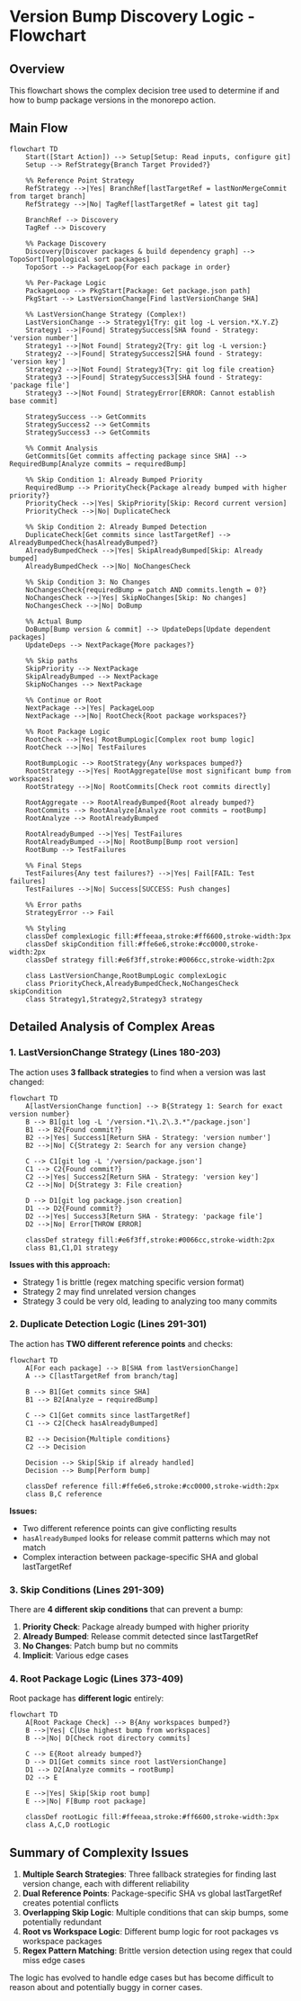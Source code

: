 # Version Bump Discovery Logic - Flowchart

## Overview
This flowchart shows the complex decision tree used to determine if and how to bump package versions in the monorepo action.

## Main Flow

```mermaid
flowchart TD
    Start([Start Action]) --> Setup[Setup: Read inputs, configure git]
    Setup --> RefStrategy{Branch Target Provided?}
    
    %% Reference Point Strategy
    RefStrategy -->|Yes| BranchRef[lastTargetRef = lastNonMergeCommit from target branch]
    RefStrategy -->|No| TagRef[lastTargetRef = latest git tag]
    
    BranchRef --> Discovery
    TagRef --> Discovery
    
    %% Package Discovery
    Discovery[Discover packages & build dependency graph] --> TopoSort[Topological sort packages]
    TopoSort --> PackageLoop{For each package in order}
    
    %% Per-Package Logic
    PackageLoop --> PkgStart[Package: Get package.json path]
    PkgStart --> LastVersionChange[Find lastVersionChange SHA]
    
    %% LastVersionChange Strategy (Complex!)
    LastVersionChange --> Strategy1{Try: git log -L version.*X.Y.Z}
    Strategy1 -->|Found| StrategySuccess[SHA found - Strategy: 'version number']
    Strategy1 -->|Not Found| Strategy2{Try: git log -L version:}
    Strategy2 -->|Found| StrategySuccess2[SHA found - Strategy: 'version key']
    Strategy2 -->|Not Found| Strategy3{Try: git log file creation}
    Strategy3 -->|Found| StrategySuccess3[SHA found - Strategy: 'package file']
    Strategy3 -->|Not Found| StrategyError[ERROR: Cannot establish base commit]
    
    StrategySuccess --> GetCommits
    StrategySuccess2 --> GetCommits
    StrategySuccess3 --> GetCommits
    
    %% Commit Analysis
    GetCommits[Get commits affecting package since SHA] --> RequiredBump[Analyze commits → requiredBump]
    
    %% Skip Condition 1: Already Bumped Priority
    RequiredBump --> PriorityCheck{Package already bumped with higher priority?}
    PriorityCheck -->|Yes| SkipPriority[Skip: Record current version]
    PriorityCheck -->|No| DuplicateCheck
    
    %% Skip Condition 2: Already Bumped Detection
    DuplicateCheck[Get commits since lastTargetRef] --> AlreadyBumpedCheck{hasAlreadyBumped?}
    AlreadyBumpedCheck -->|Yes| SkipAlreadyBumped[Skip: Already bumped]
    AlreadyBumpedCheck -->|No| NoChangesCheck
    
    %% Skip Condition 3: No Changes
    NoChangesCheck{requiredBump = patch AND commits.length = 0?}
    NoChangesCheck -->|Yes| SkipNoChanges[Skip: No changes]
    NoChangesCheck -->|No| DoBump
    
    %% Actual Bump
    DoBump[Bump version & commit] --> UpdateDeps[Update dependent packages]
    UpdateDeps --> NextPackage{More packages?}
    
    %% Skip paths
    SkipPriority --> NextPackage
    SkipAlreadyBumped --> NextPackage
    SkipNoChanges --> NextPackage
    
    %% Continue or Root
    NextPackage -->|Yes| PackageLoop
    NextPackage -->|No| RootCheck{Root package workspaces?}
    
    %% Root Package Logic
    RootCheck -->|Yes| RootBumpLogic[Complex root bump logic]
    RootCheck -->|No| TestFailures
    
    RootBumpLogic --> RootStrategy{Any workspaces bumped?}
    RootStrategy -->|Yes| RootAggregate[Use most significant bump from workspaces]
    RootStrategy -->|No| RootCommits[Check root commits directly]
    
    RootAggregate --> RootAlreadyBumped{Root already bumped?}
    RootCommits --> RootAnalyze[Analyze root commits → rootBump]
    RootAnalyze --> RootAlreadyBumped
    
    RootAlreadyBumped -->|Yes| TestFailures
    RootAlreadyBumped -->|No| RootBump[Bump root version]
    RootBump --> TestFailures
    
    %% Final Steps
    TestFailures{Any test failures?} -->|Yes| Fail[FAIL: Test failures]
    TestFailures -->|No| Success[SUCCESS: Push changes]
    
    %% Error paths
    StrategyError --> Fail

    %% Styling
    classDef complexLogic fill:#ffeeaa,stroke:#ff6600,stroke-width:3px
    classDef skipCondition fill:#ffe6e6,stroke:#cc0000,stroke-width:2px
    classDef strategy fill:#e6f3ff,stroke:#0066cc,stroke-width:2px
    
    class LastVersionChange,RootBumpLogic complexLogic
    class PriorityCheck,AlreadyBumpedCheck,NoChangesCheck skipCondition
    class Strategy1,Strategy2,Strategy3 strategy
```

## Detailed Analysis of Complex Areas

### 1. LastVersionChange Strategy (Lines 180-203)

The action uses **3 fallback strategies** to find when a version was last changed:

```mermaid
flowchart TD
    A[lastVersionChange function] --> B{Strategy 1: Search for exact version number}
    B --> B1[git log -L '/version.*1\.2\.3.*"/package.json']
    B1 --> B2{Found commit?}
    B2 -->|Yes| Success1[Return SHA - Strategy: 'version number']
    B2 -->|No| C{Strategy 2: Search for any version change}
    
    C --> C1[git log -L '/version/package.json']
    C1 --> C2{Found commit?}
    C2 -->|Yes| Success2[Return SHA - Strategy: 'version key']
    C2 -->|No| D{Strategy 3: File creation}
    
    D --> D1[git log package.json creation]
    D1 --> D2{Found commit?}
    D2 -->|Yes| Success3[Return SHA - Strategy: 'package file']
    D2 -->|No| Error[THROW ERROR]
    
    classDef strategy fill:#e6f3ff,stroke:#0066cc,stroke-width:2px
    class B1,C1,D1 strategy
```

**Issues with this approach:**
- Strategy 1 is brittle (regex matching specific version format)
- Strategy 2 may find unrelated version changes
- Strategy 3 could be very old, leading to analyzing too many commits

### 2. Duplicate Detection Logic (Lines 291-301)

The action has **TWO different reference points** and checks:

```mermaid
flowchart TD
    A[For each package] --> B[SHA from lastVersionChange]
    A --> C[lastTargetRef from branch/tag]
    
    B --> B1[Get commits since SHA]
    B1 --> B2[Analyze → requiredBump]
    
    C --> C1[Get commits since lastTargetRef]
    C1 --> C2[Check hasAlreadyBumped]
    
    B2 --> Decision{Multiple conditions}
    C2 --> Decision
    
    Decision --> Skip[Skip if already handled]
    Decision --> Bump[Perform bump]
    
    classDef reference fill:#ffe6e6,stroke:#cc0000,stroke-width:2px
    class B,C reference
```

**Issues:**
- Two different reference points can give conflicting results
- `hasAlreadyBumped` looks for release commit patterns which may not match
- Complex interaction between package-specific SHA and global lastTargetRef

### 3. Skip Conditions (Lines 291-309)

There are **4 different skip conditions** that can prevent a bump:

1. **Priority Check**: Package already bumped with higher priority
2. **Already Bumped**: Release commit detected since lastTargetRef  
3. **No Changes**: Patch bump but no commits
4. **Implicit**: Various edge cases

### 4. Root Package Logic (Lines 373-409)

Root package has **different logic** entirely:

```mermaid
flowchart TD
    A[Root Package Check] --> B{Any workspaces bumped?}
    B -->|Yes| C[Use highest bump from workspaces]
    B -->|No| D[Check root directory commits]
    
    C --> E{Root already bumped?}
    D --> D1[Get commits since root lastVersionChange]
    D1 --> D2[Analyze commits → rootBump]
    D2 --> E
    
    E -->|Yes| Skip[Skip root bump]
    E -->|No| F[Bump root package]
    
    classDef rootLogic fill:#ffeeaa,stroke:#ff6600,stroke-width:3px
    class A,C,D rootLogic
```

## Summary of Complexity Issues

1. **Multiple Search Strategies**: Three fallback strategies for finding last version change, each with different reliability
2. **Dual Reference Points**: Package-specific SHA vs global lastTargetRef creates potential conflicts  
3. **Overlapping Skip Logic**: Multiple conditions that can skip bumps, some potentially redundant
4. **Root vs Workspace Logic**: Different bump logic for root packages vs workspace packages
5. **Regex Pattern Matching**: Brittle version detection using regex that could miss edge cases

The logic has evolved to handle edge cases but has become difficult to reason about and potentially buggy in corner cases.